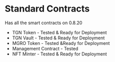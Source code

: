 # Standard Contracts
Has all the smart contracts on 0.8.20
   - TGN Token - Tested & Ready for Deployment
   - TGN Vault - Tested & Ready for Deployment
   - MGRO Token - Tested &Ready for Deployment
   - Management Contract - Tested
   - NFT Minter - Tested & Ready for Deployment

